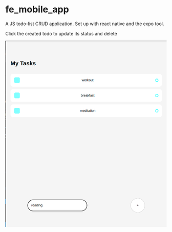 # fe_mobile_app

A JS todo-list CRUD application. Set up with react native and the expo tool.

Click the created todo to update its status and delete

![Screenshot](assets/todo.png)
